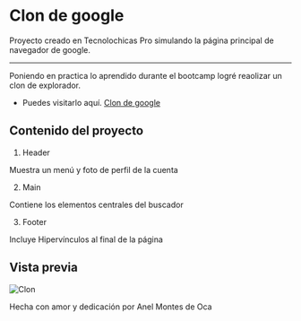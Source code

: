 # Clon de google

Proyecto creado en Tecnolochicas Pro simulando la página principal de navegador de google.

******
Poniendo en practica lo aprendido durante el bootcamp logré reaolizar un clon de explorador.

* Puedes visitarlo aquí. [Clon de google](https://googleclon-ten.vercel.app/)

## Contenido del proyecto

1. Header

Muestra un menú y foto de perfil de la cuenta

2. Main

Contiene los elementos centrales del buscador

3. Footer 

Incluye Hipervínculos al final de la página

## Vista previa

![Clon](/imagenes/Captura.PNG)


Hecha con amor y dedicación por Anel Montes de Oca


